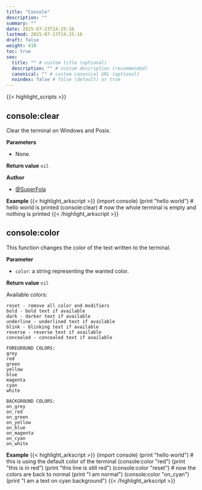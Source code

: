 ```yaml
---
title: "Console"
description: ""
summary: ""
date: 2025-07-23T14:25:16
lastmod: 2025-07-23T14:25:16
draft: false
weight: 410
toc: true
seo:
  title: "" # custom title (optional)
  description: "" # custom description (recommended)
  canonical: "" # custom canonical URL (optional)
  noindex: false # false (default) or true
---
```


{{< highlight_scripts >}}

## console:clear

Clear the terminal on Windows and Posix.

**Parameters**
- None.

**Return value** `nil`

**Author**
- [@SuperFola](https://github.com/SuperFola)

**Example**
{{< highlight_arkscript >}}
(import console)
(print "hello world")  # hello world is printed
(console:clear)        # now the whole terminal is empty and nothing is printed
{{< /highlight_arkscript >}}

## console:color

This function changes the color of the text written to the terminal.

**Parameter**
- `color`: a string representing the wanted color.

**Return value** `nil`

Available colors:
```
reset - remove all color and modifiers
bold - bold text if available
dark - darker text if available
underline - underlined text if available
blink - blinking text if available
reverse - reverse text if available
concealed - concealed text if available

FOREGROUND COLORS:
grey
red
green
yellow
blue
magenta
cyan
white

BACKGROUND COLORS:
on_grey
on_red
on_green
on_yellow
on_blue
on_magenta
on_cyan
on_white
```

**Example**
{{< highlight_arkscript >}}
(import console)
(print "hello world")  # this is using the default color of the terminal
(console:color "red")
(print "this is in red")
(print "this line is still red")
(console:color "reset")    # now the colors are back to normal
(print "I am normal")
(console:color "on_cyan")
(print "I am a text on cyan background")
{{< /highlight_arkscript >}}